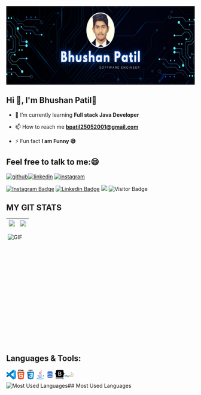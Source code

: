 <img align="center" alt="poster" src="profile1.png" width="900" height="210" />

## Hi 👋, I'm Bhushan Patil👋


- 🌱 I’m currently learning **Full stack Java Developer**

- 📫 How to reach me **bpatil25052001@gmail.com**

- ⚡ Fun fact **I am Funny 😅**

 
 ## Feel free to talk to me:😄
 [<img src='https://cdn.jsdelivr.net/npm/simple-icons@3.0.1/icons/github.svg' alt='github' height='40'>](https://github.com/BhushanPatil-121)[<img src='https://cdn.jsdelivr.net/npm/simple-icons@3.0.1/icons/linkedin.svg' alt='linkedin' height='40'>](https://www.linkedin.com/in/bhushan-patil-0b5b54247/)  [<img src='https://cdn.jsdelivr.net/npm/simple-icons@3.0.1/icons/instagram.svg' alt='instagram' height='40'>](https://www.instagram.com/bhushan_2001_/)

 
[![Instagram Badge](https://img.shields.io/badge/-Bhushan-blueviolet?style=plastic-square&logo=instagram&logoColor=white&link=https://instagram.com/anubhavism/)](https://www.instagram.com/bhushan_2001_/)
[![Linkedin Badge](https://img.shields.io/badge/-BhushanPatil-blue?style=plastic-square&logo=Linkedin&logoColor=white&link=https://www.linkedin.com/in/anubhav-mishra-370b171bb/)](https://www.linkedin.com/in/bhushan-patil-0b5b54247/)
<a href="https://Anubhavmishra15.github.io/myresume/"><img src="C:\Users\VINOD\Downloads\Maayavi  Professional Resume (4).svg"/></a>
![Visitor Badge](https://visitor-badge.laobi.icu/badge?page_id=bhushanpatil-121)
 
 
## MY GIT STATS
<img src="https://github-readme-stats.vercel.app/api?username=bhushanpatil-121&&show_icons=true&count_private=true&theme=radical"/>|<img src="https://github-readme-streak-stats.herokuapp.com/?user=bhushanpatil-121&theme=radical"/>
|---|---|

<img align="right" alt="GIF" src="https://miro.medium.com/max/1360/0*7Q3yvSIv_t0ioJ-Z.gif" width="500" height="320" />
 

## Languages & Tools:

<img align="left" alt="Visual Studio Code" width="26px" src="https://raw.githubusercontent.com/github/explore/80688e429a7d4ef2fca1e82350fe8e3517d3494d/topics/visual-studio-code/visual-studio-code.png" />
<img align="left" alt="HTML5" width="26px" src="https://raw.githubusercontent.com/github/explore/80688e429a7d4ef2fca1e82350fe8e3517d3494d/topics/html/html.png" />
<img align="left" alt="CSS" width="26px" src="https://raw.githubusercontent.com/devicons/devicon/master/icons/css3/css3-original-wordmark.svg" />
<img align="left" alt="JAVA" width="26px" src="https://raw.githubusercontent.com/devicons/devicon/master/icons/java/java-original.svg" />
<img align="left" alt="SQL" width="26px" src="https://raw.githubusercontent.com/github/explore/80688e429a7d4ef2fca1e82350fe8e3517d3494d/topics/sql/sql.png" />
<img align="left" alt="BOOTSTRAPS" width="26px" src="https://raw.githubusercontent.com/devicons/devicon/master/icons/bootstrap/bootstrap-plain-wordmark.svg" />
<img align="left" alt="MYSQL" width="26px" src="https://raw.githubusercontent.com/devicons/devicon/master/icons/mysql/mysql-original-wordmark.svg" />

<br>
<br>
 ## Most Used Languages
  <img align = "left" alt="Most Used Languages" src= "https://github-readme-stats.vercel.app/api/top-langs/?username=bhushanpatil-121" />
</details>
